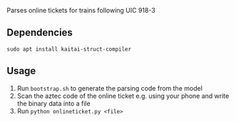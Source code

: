 Parses online tickets for trains following UIC 918-3

## Dependencies

```
sudo apt install kaitai-struct-compiler
```

## Usage

1. Run `bootstrap.sh` to generate the parsing code from the model
2. Scan the aztec code of the online ticket e.g. using your phone and write the binary data into a file
3. Run `python onlineticket.py <file>`
